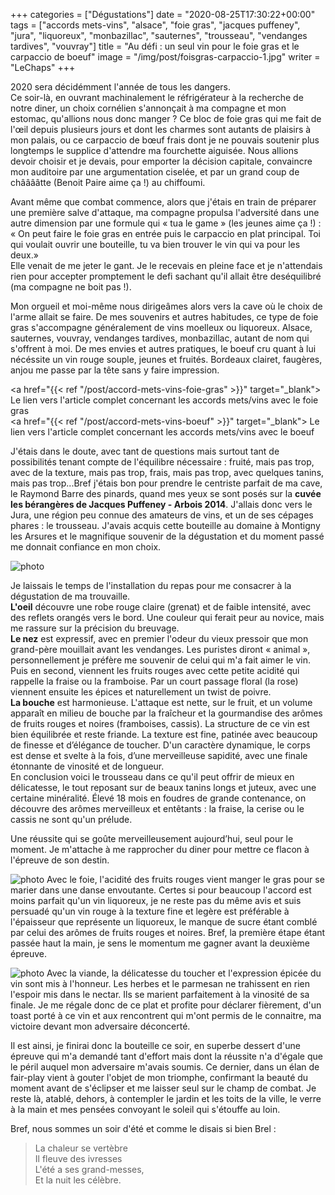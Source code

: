 +++
categories = ["Dégustations"]
date = "2020-08-25T17:30:22+00:00"
tags = ["accords mets-vins", "alsace", "foie gras", "jacques puffeney", "jura", "liquoreux", "monbazillac", "sauternes", "trousseau", "vendanges tardives", "vouvray"] 
title = "Au défi : un seul vin pour le foie gras et le carpaccio de boeuf"
image = "/img/post/foisgras-carpaccio-1.jpg"
writer = "LeChaps"
+++

2020 sera décidémment l'année de tous les dangers.  
Ce soir-là, en ouvrant machinalement le réfrigérateur à la recherche de notre diner, un choix cornélien s'annonçait à ma compagne et mon estomac, qu'allions nous donc manger ? Ce bloc de foie gras qui me fait de l'œil depuis plusieurs jours et dont les charmes sont autants de plaisirs à mon palais, ou ce carpaccio de bœuf frais dont je ne pouvais soutenir plus longtemps le supplice d'attendre ma fourchette aiguisée. Nous allions devoir choisir et je devais, pour emporter la décision capitale, convaincre mon auditoire par une argumentation ciselée, et par un grand coup de chââââtte (Benoit Paire aime ça !) au chiffoumi.  

Avant même que combat commence, alors que j'étais en train de préparer une première salve d'attaque, ma compagne propulsa l'adversité dans une autre dimension par une formule qui « tua le game » (les jeunes aime ça !) :  
« On peut faire le foie gras en entrée puis le carpaccio en plat principal. Toi qui voulait ouvrir une bouteille, tu va bien trouver le vin qui va pour les deux.»  
Elle venait de me jeter le gant. Je le recevais en pleine face et je n'attendais rien pour accepter promptement le defi sachant qu'il allait être deséquilibré (ma compagne ne boit pas !).  

Mon orgueil et moi-même nous dirigeâmes alors vers la cave où le choix de l'arme allait se faire. De mes souvenirs et autres habitudes, ce type de foie gras s'accompagne généralement de vins moelleux ou liquoreux.  Alsace, sauternes, vouvray, vendanges tardives, monbazillac, autant de nom qui s'offrent à moi. De mes envies et autres pratiques, le boeuf cru quant à lui nécéssite un vin rouge souple, jeunes et fruités. Bordeaux clairet, faugères, anjou me passe par la tête sans y faire impression.

<a href="{{< ref "/post/accord-mets-vins-foie-gras" >}}" target="_blank"> Le lien vers l'article complet concernant les accords mets/vins avec le foie gras</a>  
<a href="{{< ref "/post/accord-mets-vins-boeuf" >}}" target="_blank"> Le lien vers l'article complet concernant les accords mets/vins avec le boeuf</a>

J'étais dans le doute, avec tant de questions mais surtout tant de possibilités tenant compte de l'équilibre nécessaire : fruité, mais pas trop, avec de la texture, mais pas trop, frais, mais pas trop, avec quelques tanins, mais pas trop...Bref j'étais bon pour prendre le centriste parfait de ma cave, le Raymond Barre des pinards, quand mes yeux se sont posés sur la **cuvée les bérangères de Jacques Puffeney - Arbois 2014**. J'allais donc vers le Jura, une région peu connue des amateurs de vins, et un de ses cépages phares : le trousseau. J'avais acquis cette bouteille au domaine à Montigny les Arsures et le magnifique souvenir de la dégustation et du moment passé me donnait confiance en mon choix.

![photo][1]

Je laissais le temps de l'installation du repas pour me consacrer à la dégustation de ma trouvaille.  
**L'oeil** découvre une robe rouge claire (grenat) et de faible intensité, avec des reflets orangés vers le bord. Une couleur qui ferait peur au novice, mais me rassure sur la précision du breuvage.  
**Le nez** est expressif, avec en premier l'odeur du vieux pressoir que mon grand-père mouillait avant les vendanges. Les puristes diront « animal », personnellement je préfère me souvenir de celui qui m'a fait aimer le vin. Puis en second, viennent les fruits rouges avec cette petite acidité qui rappelle la fraise ou la framboise. Par un court passage floral (la rose) viennent ensuite les épices et naturellement un twist de poivre.  
**La bouche** est harmonieuse. L'attaque est nette, sur le fruit, et un volume apparaît en milieu de bouche par la fraîcheur et la gourmandise des arômes de fruits rouges et noires (framboises, cassis). La structure de ce vin est bien équilibrée et reste friande. La texture est fine, patinée avec beaucoup de finesse et d’élégance de toucher. D'un caractère dynamique, le corps est dense et svelte à la fois, d’une merveilleuse sapidité, avec une finale étonnante de vinosité et de longueur.  
En conclusion voici le trousseau dans ce qu'il peut offrir de mieux en délicatesse, le tout reposant sur de beaux tanins longs et juteux, avec une certaine minéralité. Élevé 18 mois en foudres de grande contenance, on découvre des arômes merveilleux et entêtants : la fraise, la cerise ou le cassis ne sont qu'un prélude.  

Une réussite qui se goûte merveilleusement aujourd’hui, seul pour le moment. Je m'attache à me rapprocher du diner pour mettre ce flacon à l'épreuve de son destin.

![photo][2]
Avec le foie, l'acidité des fruits rouges vient manger le gras pour se marier dans une danse envoutante. Certes si pour beaucoup l'accord est moins parfait qu'un vin liquoreux, je ne reste pas du même avis et suis persuadé qu'un vin rouge à la texture fine et legère est préférable à l'épaisseur que représente un liquoreux, le manque de sucre étant comblé par celui des arômes de fruits rouges et noires.
Bref, la première étape étant passée haut la main, je sens le momentum me gagner avant la deuxième épreuve.

![photo][3]
Avec la viande, la délicatesse du toucher et l'expression épicée du vin sont mis à l'honneur. Les herbes et le parmesan ne trahissent en rien l'espoir mis dans le nectar. Ils se marient parfaitement à la vinosité de sa finale. Je me régale donc de ce plat et profite pour déclarer fièrement, d'un toast porté à ce vin et aux rencontrent qui m'ont permis de le connaitre, ma victoire devant mon adversaire déconcerté.  

Il est ainsi, je finirai donc la bouteille ce soir, en superbe dessert d'une épreuve qui m'a demandé tant d'effort mais dont la réussite n'a d'égale que le péril auquel mon adversaire m'avais soumis. Ce dernier, dans un élan de fair-play vient à gouter l'objet de mon triomphe, confirmant la beauté du moment avant de s'éclipser et me laisser seul sur le champ de combat. Je reste là, atablé, dehors, à contempler le jardin et les toits de la ville, le verre à la main et mes pensées convoyant le soleil qui s'étouffe au loin.

Bref, nous sommes un soir d'été et comme le disais si bien Brel :
> La chaleur se vertèbre  
Il fleuve des ivresses  
L'été a ses grand-messes,  
Et la nuit les célèbre.

[1]: /img/post/foisgras-carpaccio-1.jpg
[2]: /img/post/foisgras-carpaccio-2.jpg
[3]: /img/post/foisgras-carpaccio-3.jpg